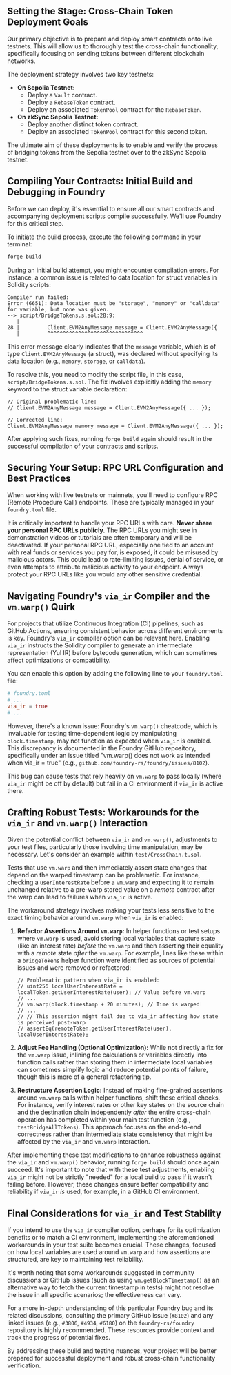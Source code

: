 ## Setting the Stage: Cross-Chain Token Deployment Goals

Our primary objective is to prepare and deploy smart contracts onto live testnets. This will allow us to thoroughly test the cross-chain functionality, specifically focusing on sending tokens between different blockchain networks.

The deployment strategy involves two key testnets:

*   **On Sepolia Testnet:**
    *   Deploy a `Vault` contract.
    *   Deploy a `RebaseToken` contract.
    *   Deploy an associated `TokenPool` contract for the `RebaseToken`.
*   **On zkSync Sepolia Testnet:**
    *   Deploy another distinct token contract.
    *   Deploy an associated `TokenPool` contract for this second token.

The ultimate aim of these deployments is to enable and verify the process of bridging tokens from the Sepolia testnet over to the zkSync Sepolia testnet.

## Compiling Your Contracts: Initial Build and Debugging in Foundry

Before we can deploy, it's essential to ensure all our smart contracts and accompanying deployment scripts compile successfully. We'll use Foundry for this critical step.

To initiate the build process, execute the following command in your terminal:
```bash
forge build
```

During an initial build attempt, you might encounter compilation errors. For instance, a common issue is related to data location for struct variables in Solidity scripts:

```
Compiler run failed:
Error (6651): Data location must be "storage", "memory" or "calldata" for variable, but none was given.
--> script/BridgeTokens.s.sol:28:9:
   |
28 |         Client.EVM2AnyMessage message = Client.EVM2AnyMessage({
   |         ^^^^^^^^^^^^^^^^^^^^^^^^^^^^^^^
```
This error message clearly indicates that the `message` variable, which is of type `Client.EVM2AnyMessage` (a struct), was declared without specifying its data location (e.g., `memory`, `storage`, or `calldata`).

To resolve this, you need to modify the script file, in this case, `script/BridgeTokens.s.sol`. The fix involves explicitly adding the `memory` keyword to the struct variable declaration:

```solidity
// Original problematic line:
// Client.EVM2AnyMessage message = Client.EVM2AnyMessage({ ... });

// Corrected line:
Client.EVM2AnyMessage memory message = Client.EVM2AnyMessage({ ... });
```
After applying such fixes, running `forge build` again should result in the successful compilation of your contracts and scripts.

## Securing Your Setup: RPC URL Configuration and Best Practices

When working with live testnets or mainnets, you'll need to configure RPC (Remote Procedure Call) endpoints. These are typically managed in your `foundry.toml` file.

It is critically important to handle your RPC URLs with care. **Never share your personal RPC URLs publicly.** The RPC URLs you might see in demonstration videos or tutorials are often temporary and will be deactivated. If your personal RPC URL, especially one tied to an account with real funds or services you pay for, is exposed, it could be misused by malicious actors. This could lead to rate-limiting issues, denial of service, or even attempts to attribute malicious activity to your endpoint. Always protect your RPC URLs like you would any other sensitive credential.

## Navigating Foundry's `via_ir` Compiler and the `vm.warp()` Quirk

For projects that utilize Continuous Integration (CI) pipelines, such as GitHub Actions, ensuring consistent behavior across different environments is key. Foundry's `via_ir` compiler option can be relevant here. Enabling `via_ir` instructs the Solidity compiler to generate an intermediate representation (Yul IR) before bytecode generation, which can sometimes affect optimizations or compatibility.

You can enable this option by adding the following line to your `foundry.toml` file:
```toml
# foundry.toml
# ...
via_ir = true
# ...
```

However, there's a known issue: Foundry's `vm.warp()` cheatcode, which is invaluable for testing time-dependent logic by manipulating `block.timestamp`, may not function as expected when `via_ir` is enabled. This discrepancy is documented in the Foundry GitHub repository, specifically under an issue titled "vm.warp() does not work as intended when via_ir = true" (e.g., `github.com/foundry-rs/foundry/issues/8102`).

This bug can cause tests that rely heavily on `vm.warp` to pass locally (where `via_ir` might be off by default) but fail in a CI environment if `via_ir` is active there.

## Crafting Robust Tests: Workarounds for the `via_ir` and `vm.warp()` Interaction

Given the potential conflict between `via_ir` and `vm.warp()`, adjustments to your test files, particularly those involving time manipulation, may be necessary. Let's consider an example within `test/CrossChain.t.sol`.

Tests that use `vm.warp` and then immediately assert state changes that depend on the warped timestamp can be problematic. For instance, checking a `userInterestRate` before a `vm.warp` and expecting it to remain unchanged relative to a pre-warp stored value on a *remote* contract after the warp can lead to failures when `via_ir` is active.

The workaround strategy involves making your tests less sensitive to the exact timing behavior around `vm.warp` when `via_ir` is enabled:

1.  **Refactor Assertions Around `vm.warp`:** In helper functions or test setups where `vm.warp` is used, avoid storing local variables that capture state (like an interest rate) *before* the `vm.warp` and then asserting their equality with a *remote* state *after* the `vm.warp`.
    For example, lines like these within a `bridgeTokens` helper function were identified as sources of potential issues and were removed or refactored:
    ```solidity
    // Problematic pattern when via_ir is enabled:
    // uint256 localUserInterestRate = localToken.getUserInterestRate(user); // Value before vm.warp
    // ...
    // vm.warp(block.timestamp + 20 minutes); // Time is warped
    // ...
    // // This assertion might fail due to via_ir affecting how state is perceived post-warp
    // assertEq(remoteToken.getUserInterestRate(user), localUserInterestRate);
    ```

2.  **Adjust Fee Handling (Optional Optimization):** While not directly a fix for the `vm.warp` issue, inlining fee calculations or variables directly into function calls rather than storing them in intermediate local variables can sometimes simplify logic and reduce potential points of failure, though this is more of a general refactoring tip.

3.  **Restructure Assertion Logic:** Instead of making fine-grained assertions around `vm.warp` calls within helper functions, shift these critical checks. For instance, verify interest rates or other key states on the source chain and the destination chain independently *after* the entire cross-chain operation has completed within your main test function (e.g., `testBridgeAllTokens`). This approach focuses on the end-to-end correctness rather than intermediate state consistency that might be affected by the `via_ir` and `vm.warp` interaction.

After implementing these test modifications to enhance robustness against the `via_ir` and `vm.warp()` behavior, running `forge build` should once again succeed. It's important to note that with these test adjustments, enabling `via_ir` might not be strictly "needed" for a local build to pass if it wasn't failing before. However, these changes ensure better compatibility and reliability if `via_ir` *is* used, for example, in a GitHub CI environment.

## Final Considerations for `via_ir` and Test Stability

If you intend to use the `via_ir` compiler option, perhaps for its optimization benefits or to match a CI environment, implementing the aforementioned workarounds in your test suite becomes crucial. These changes, focused on how local variables are used around `vm.warp` and how assertions are structured, are key to maintaining test reliability.

It's worth noting that some workarounds suggested in community discussions or GitHub issues (such as using `vm.getBlockTimestamp()` as an alternative way to fetch the current timestamp in tests) might not resolve the issue in all specific scenarios; the effectiveness can vary.

For a more in-depth understanding of this particular Foundry bug and its related discussions, consulting the primary GitHub issue (`#8102`) and any linked issues (e.g., `#3806`, `#4934`, `#6180`) on the `foundry-rs/foundry` repository is highly recommended. These resources provide context and track the progress of potential fixes.

By addressing these build and testing nuances, your project will be better prepared for successful deployment and robust cross-chain functionality verification.
